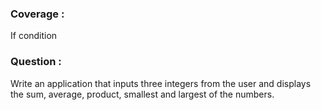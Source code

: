 <h3>Coverage :</h3>
If condition
<h3>Question :</h3>
Write an application that inputs three integers from the user and displays the sum, average,
product, smallest and largest of the numbers.
